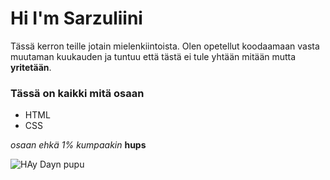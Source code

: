 # Hi I'm Sarzuliini

Tässä kerron teille jotain mielenkiintoista. 
Olen opetellut koodaamaan vasta muutaman kuukauden ja tuntuu että tästä ei tule yhtään mitään mutta **yritetään**. 

### Tässä on kaikki mitä osaan

- HTML
- CSS

*osaan ehkä 1% kumpaakin* **hups**

![HAy Dayn pupu](CV/Sarzuliini.github.io/imag/bunny.jpg)
